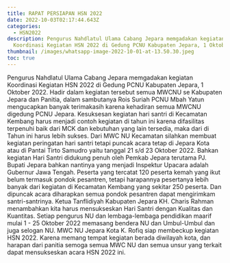 ```yaml
---
title: RAPAT PERSIAPAN HSN 2022
date: 2022-10-03T02:17:44.643Z
categories:
  - HSN2022
description: Pengurus Nahdlatul Ulama Cabang Jepara memgadakan kegiatan
  Koordinasi Kegiatan HSN 2022 di Gedung PCNU Kabupaten Jepara, 1 Oktober 2022.
thumbnail: /images/whatsapp-image-2022-10-01-at-13.50.30.jpeg
toc: true
---
```

Pengurus Nahdlatul Ulama Cabang Jepara memgadakan kegiatan Koordinasi Kegiatan HSN 2022 di Gedung PCNU Kabupaten Jepara, 1 Oktober 2022.
Hadir dalam kegiatan tersebut semua MWCNU se Kabupaten Jepara dan Panitia, dalam sambutanya Rois Suriah PCNU Mbah Yatun mengucapkan banyak terimakasih karena kehadiran semua MWCNU digedung PCNU Jepara.
Kesuksesan kegiatan hari santri di Kecamatan Kembang harus menjadi contoh kegiatan di tahun ini karena difasilitas terpenuhi baik dari MCK dan kebutuhan yang lain tersedia, maka dari di Tahun ini harus lebih sukses.
Dari MWC NU Kecamatan silahkan membuat kegiatan peringatan hari santri tetapi puncak acara tetap di Jepara Kota atau di Pantai Tirto Samudro yaitu tanggal 21 s/d 23 Oktober 2022. Bahkan kegiatan Hari Santri didukung penuh oleh Pemkab Jepara terutama PJ. Bupati Jepara bahkan nantinya yang menjadi Inspektur Upacara adalah Gubernur Jawa Tengah.
Peserta yang tercatat 120 peserta kemah yang ikut belum termasuk pondok pesantren, tetapi harapannya pesertanya lebih banyak dari kegiatan di Kecamatan Kembang yang sekitar 250 peserta. Dan dipuncak acara diharapkan semua pondok pesantren dapat mengirimkam santri-santrinya.
Ketua Tanflidiyah Kabupaten Jepara KH. Charis Rahman menambahkan kita harus mensukseskan Hari Santri dengan Kualitas dan Kuantitas. Setiap pengurus NU dan lembaga-lembaga pendidikan maarif mulai 1 - 25 Oktober 2022 memasang bendera NU dan Umbul-Umbul dan juga selogan NU. 
MWC NU Jepara Kota K. Rofiq siap membeckup kegiatan HSN 2022. Karena memang tempat kegiatan berada diwilayah kota, dan harapan dari panitia semoga semua MWC NU dan semua unsur yang terkait dapat mensukseskan acara HSN 2022 ini.